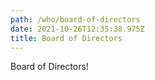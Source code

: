 ```yaml
---
path: /who/board-of-directors
date: 2021-10-26T12:35:38.975Z
title: Board of Directors
---
```


Board of Directors!
